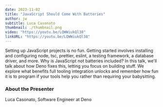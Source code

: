 ```yaml
---
date: 2023-11-02
title: "JavaScript Should Come With Batteries"
author: jw
subtitle: Luca Casonato
thumbnail: ./thumbnail.png
video: "https://youtu.be/LQWWiukQl38"
linkURL: "https://youtu.be/LQWWiukQl38"
---
```


Setting up JavaScript projects is no fun. Getting started involves installing and configuring node, tsc, prettier, eslint, a testing framework, a database driver, and more. Why is JavaScript not batteries included? In this talk, we'll talk about how Deno fixes this, letting you focus on building stuff. We explore what benefits full tooling integration unlocks and remember how fun it is to program if your tools help you rather than requiring your babysitting.

### About the Presenter

Luca Casonato, Software Engineer at Deno

